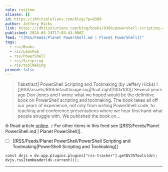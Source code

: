 ```yaml
---
role: rssitem
aliases: []
id: https://jdhitsolutions.com/blog/?p=9389
author: Jeffery Hicks
link: https://jdhitsolutions.com/blog/books/9389/powershell-scripting-and-toolmaking/
published: 2024-05-24T17:03:43.000Z
feed: "[[RSS/Feeds/Planet PowerShell.md | Planet PowerShell]]"
tags:
  - rss/Books
  - rss/LeanPub
  - rss/PowerShell
  - rss/Scripting
  - rss/toolmaking
pinned: false
---
```


> [!abstract] PowerShell Scripting and Toolmaking (by Jeffery Hicks)
> ![[RSS/assets/RSSdefaultImage.svg|float:right|100x100]] Several years ago Don Jones and I wrote what we hoped would be the definitive book on PowerShell scripting and toolmaking. The book takes all off our years of experience, not only from writing PowerShell code, to teaching and conference presentations where we hear first hand what people struggle with. We published the book on...

🌐 Read article [online](https://jdhitsolutions.com/blog/books/9389/powershell-scripting-and-toolmaking/). ⤴ For other items in this feed see [[RSS/Feeds/Planet PowerShell.md | Planet PowerShell]].

- [ ] [[RSS/Feeds/Planet PowerShell/PowerShell Scripting and Toolmaking|PowerShell Scripting and Toolmaking]]

~~~dataviewjs
const dvjs = dv.app.plugins.plugins["rss-tracker"].getDVJSTools(dv);
dvjs.rssItemHeader(dv.current());
~~~

- - -

